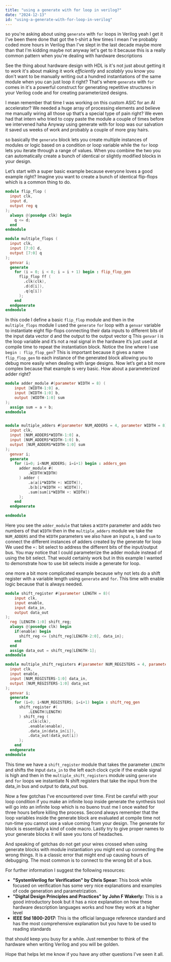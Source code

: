 ```yaml
---
title: "using a generate with for loop in verilog?"
date: "2024-12-13"
id: "using-a-generate-with-for-loop-in-verilog"
---
```


 so you're asking about using `generate` with `for` loops in Verilog yeah I get it I've been there done that got the t-shirt a few times I mean I've probably coded more hours in Verilog than I've slept in the last decade maybe more than that I'm kidding  maybe not anyway let's get to it because this is a really common pattern when you're dealing with hardware descriptions

See the thing about hardware design with HDL is it's not just about getting it to *work* it's about making it work *efficiently* and *scalably* you know you don't want to be manually writing out a hundred instantiations of the same module when you can just loop it right? That's where `generate` with `for` comes in it's a powerful construct for generating repetitive structures in your Verilog code and for creating parameterized designs.

I mean remember that time I was working on this custom ASIC for an AI accelerator? We needed a huge array of processing elements and believe me manually wiring all those up that’s a special type of pain right? We even had that intern who tried to copy paste the module a couple of times before we intervened haha Anyway using generate with for loop was our salvation it saved us weeks of work and probably a couple of more gray hairs.

so basically the `generate` block lets you create multiple instances of modules or logic based on a condition or loop variable while the `for` loop lets you iterate through a range of values. When you combine the two you can automatically create a bunch of identical or slightly modified blocks in your design.

Let’s start with a super basic example because everyone loves a good example right? Imagine you want to create a bunch of identical flip-flops which is a common thing to do.

```verilog
module flip_flop (
  input clk,
  input d,
  output reg q
);
  always @(posedge clk) begin
    q <= d;
  end
endmodule

module multiple_flops (
  input clk,
  input [7:0] d,
  output [7:0] q
);
  genvar i;
  generate
    for (i = 0; i < 8; i = i + 1) begin : flip_flop_gen
      flip_flop ff (
        .clk(clk),
        .d(d[i]),
        .q(q[i])
      );
    end
  endgenerate
endmodule

```

In this code I define a basic `flip_flop` module and then in the `multiple_flops` module I used the `generate` `for` loop with a `genvar` variable to instantiate eight flip-flops connecting their data inputs to different bits of the input data vector d and the output to the output vector q This `genvar` i is the loop variable and it’s not a real signal in the hardware it’s just used at compile time to repeat the instantiation block. Notice the line where I use `begin : flip_flop_gen`? This is important because it gives a name `flip_flop_gen` to each instance of the generated block allowing you to debug more easily when dealing with large designs.
Now let’s get a bit more complex because that example is very basic. How about a parameterized adder right?

```verilog
module adder_module #(parameter WIDTH = 8) (
    input [WIDTH-1:0] a,
    input [WIDTH-1:0] b,
    output [WIDTH-1:0] sum
);
  assign sum = a + b;
endmodule


module multiple_adders #(parameter NUM_ADDERS = 4, parameter WIDTH = 8)(
  input clk,
  input [NUM_ADDERS*WIDTH-1:0] a,
  input [NUM_ADDERS*WIDTH-1:0] b,
  output [NUM_ADDERS*WIDTH-1:0] sum
);
  genvar i;
  generate
    for (i=0; i<NUM_ADDERS; i=i+1) begin : adders_gen
      adder_module #(
          .WIDTH(WIDTH)
      ) adder (
          .a(a[i*WIDTH +: WIDTH]),
          .b(b[i*WIDTH +: WIDTH]),
          .sum(sum[i*WIDTH +: WIDTH])
      );
    end
  endgenerate

endmodule
```
Here you see the `adder_module` that takes a `WIDTH` parameter and adds two numbers of that `WIDTH` then in the `multiple_adders` module we take the `NUM_ADDERS` and the `WIDTH` parameters we also have an input `a`, `b` and `sum` to connect the different instances of adders created by the generate for loop We used  the `+:` bit select to address the different bits of the input/output bus. You may notice that I could parameterize the adder module instead of using the bit select. That would certainly work but in this example I wanted to demonstrate how to use bit selects inside a generate for loop.

 one more a bit more complicated example because why not lets do a shift register with a variable length using `generate` and `for`. This time with enable logic because that is always needed.

```verilog
module shift_register #(parameter LENGTH = 8)(
    input clk,
    input enable,
    input data_in,
    output data_out
);
  reg [LENGTH-1:0] shift_reg;
  always @(posedge clk) begin
    if(enable) begin
      shift_reg <= {shift_reg[LENGTH-2:0], data_in};
    end
  end
  assign data_out = shift_reg[LENGTH-1];
endmodule

module multiple_shift_registers #(parameter NUM_REGISTERS = 4, parameter LENGTH = 8)(
  input clk,
  input enable,
  input [NUM_REGISTERS-1:0] data_in,
  output [NUM_REGISTERS-1:0] data_out
);
  genvar i;
  generate
    for (i=0; i<NUM_REGISTERS; i=i+1) begin : shift_reg_gen
      shift_register #(
          .LENGTH(LENGTH)
      ) shift_reg (
          .clk(clk),
          .enable(enable),
          .data_in(data_in[i]),
          .data_out(data_out[i])
      );
    end
  endgenerate
endmodule

```
This time we have a `shift_register` module that takes the parameter `LENGTH` and shifts the input `data_in` to the left each clock cycle if the enable signal is high and then in the `multiple_shift_registers` module using `generate` and `for` loops we instantiate N shift registers that take the input from the data_in bus and output to data_out bus.

Now a few gotchas I've encountered over time. First be careful with your loop condition if you make an infinite loop inside generate the synthesis tool will go into an infinite loop which is no bueno trust me I once waited for three hours before killing the process. Second always remember that the loop variables inside the generate block are evaluated at compile time not run-time you cannot use a value coming from your design. The generate for block is essentially a kind of code macro. Lastly try to give proper names to your generate blocks it will save you tons of headaches.

And speaking of gotchas do not get your wires crossed when using generate blocks with module instantiation you might end up connecting the wrong things. It is a classic error that might end up causing hours of debugging. The most common is to connect to the wrong bit of a bus.

For further information I suggest the following resources:

*   **"SystemVerilog for Verification" by Chris Spear:** This book while focused on verification has some very nice explanations and examples of code generation and parametrization.
*   **"Digital Design Principles and Practices" by John F Wakerly:** This is a good introductory book but it has a nice explanation on how these hardware description languages works and how they work at a higher level
*   **IEEE Std 1800-2017:** This is the official language reference standard and has the most comprehensive explanation but you have to be used to reading standards

 that should keep you busy for a while. Just remember to think of the hardware when writing Verilog and you will be golden.

Hope that helps let me know if you have any other questions I've seen it all.
